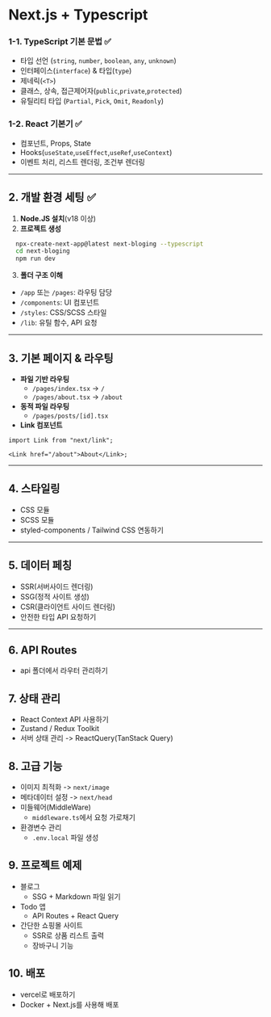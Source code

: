 # Next.js + Typescript

### 1-1. TypeScript 기본 문법 ✅

- 타입 선언 (`string`, `number`, `boolean`, `any`, `unknown`)
- 인터페이스(`interface`) & 타입(`type`)
- 제네릭(`<T>`)
- 클래스, 상속, 접근제어자(`public`,`private`,`protected`)
- 유틸리티 타입 (`Partial`, `Pick`, `Omit`, `Readonly`)

### 1-2. React 기본기 ✅

- 컴포넌트, Props, State
- Hooks(`useState`,`useEffect`,`useRef`,`useContext`)
- 이벤트 처리, 리스트 렌더링, 조건부 렌더링

---

## 2. 개발 환경 세팅 ✅

1.  **Node.JS 설치**(v18 이상)
2.  **프로젝트 생성**

```bash
  npx-create-next-app@latest next-bloging --typescript
  cd next-bloging
  npm run dev
```

3.  **폴더 구조 이해**

- `/app` 또는 `/pages`: 라우팅 담당
- `/components`: UI 컴포넌트
- `/styles`: CSS/SCSS 스타일
- `/lib`: 유틸 함수, API 요청

---

## 3. 기본 페이지 & 라우팅

- **파일 기반 라우팅**
  - `/pages/index.tsx` -> `/`
  - `/pages/about.tsx` -> `/about`
- **동적 파일 라우팅**
  - `/pages/posts/[id].tsx`
- **Link 컴포넌트**

```tsx
import Link from "next/link";

<Link href="/about">About</Link>;
```

---

## 4. 스타일링

- CSS 모듈
- SCSS 모듈
- styled-components / Tailwind CSS 연동하기

---

## 5. 데이터 페칭

- SSR(서버사이드 렌더링)
- SSG(정적 사이트 생성)
- CSR(클라이언트 사이드 렌더링)
- 안전한 타입 API 요청하기

---

## 6. API Routes

- api 폴더에서 라우터 관리하기

## 7. 상태 관리

- React Context API 사용하기
- Zustand / Redux Toolkit
- 서버 상태 관리 -> ReactQuery(TanStack Query)

## 8. 고급 기능

- 이미지 최적화 -> `next/image`
- 메타데이터 설정 -> `next/head`
- 미들웨어(MiddleWare)
  - `middleware.ts`에서 요청 가로채기
- 환경변수 관리
  - `.env.local` 파일 생성

## 9. 프로젝트 예제

- 블로그
  - SSG + Markdown 파일 읽기
- Todo 앱
  - API Routes + React Query
- 간단한 쇼핑몰 사이트
  - SSR로 상품 리스트 출력
  - 장바구니 기능

## 10. 배포

- vercel로 배포하기
- Docker + Next.js를 사용해 배포
